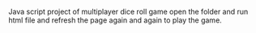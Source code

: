 Java script project of multiplayer dice roll game open the folder and run html file and refresh the page again and again to play the game.


